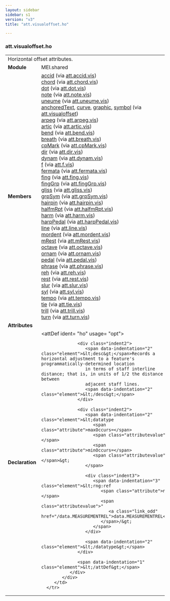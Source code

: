 ```yaml
---
layout: sidebar
sidebar: s1
version: "v3"
title: "att.visualoffset.ho"

---
```


<div class="classSpec att">
   <h3 id="att.visualoffset.ho">att.visualoffset.ho</h3>
   <table class="wovenodd">
      <tr>
         <td colspan="2" class="wovenodd-col2">Horizontal offset attributes.</td>
      </tr>
      <tr>
         <td class="wovenodd-col1">
            <strong>Module</strong>
         </td>
         <td class="wovenodd-col2">MEI.shared</td>
      </tr>
      <tr>
         <td class="wovenodd-col1">
            <strong>Members</strong>
         </td>
         <td class="wovenodd-col2">
            <div class="parent">
               <div>
                  <a class="link_odd_elementSpec" href="/{{ page.version }}/elements/accid.html">accid</a>
                  <span> (via 
                     <a class="link_odd_classSpec" href="/{{ page.version }}/attribute-classes/att.accid.vis.html">att.accid.vis</a>)
                  </span>
               </div>
               <div>
                  <a class="link_odd_elementSpec" href="/{{ page.version }}/elements/chord.html">chord</a>
                  <span> (via 
                     <a class="link_odd_classSpec" href="/{{ page.version }}/attribute-classes/att.chord.vis.html">att.chord.vis</a>)
                  </span>
               </div>
               <div>
                  <a class="link_odd_elementSpec" href="/{{ page.version }}/elements/dot.html">dot</a>
                  <span> (via 
                     <a class="link_odd_classSpec" href="/{{ page.version }}/attribute-classes/att.dot.vis.html">att.dot.vis</a>)
                  </span>
               </div>
               <div>
                  <a class="link_odd_elementSpec" href="/{{ page.version }}/elements/note.html">note</a>
                  <span> (via 
                     <a class="link_odd_classSpec" href="/{{ page.version }}/attribute-classes/att.note.vis.html">att.note.vis</a>)
                  </span>
               </div>
               <div>
                  <a class="link_odd_elementSpec" href="/{{ page.version }}/elements/uneume.html">uneume</a>
                  <span> (via 
                     <a class="link_odd_classSpec" href="/{{ page.version }}/attribute-classes/att.uneume.vis.html">att.uneume.vis</a>)
                  </span>
               </div>
               <div>
                  <a class="link_odd_elementSpec" href="/{{ page.version }}/elements/anchoredText.html">anchoredText</a>, 
                  <a class="link_odd_elementSpec" href="/{{ page.version }}/elements/curve.html">curve</a>, 
                  <a class="link_odd_elementSpec" href="/{{ page.version }}/elements/graphic.html">graphic</a>, 
                  <a class="link_odd_elementSpec" href="/{{ page.version }}/elements/symbol.html">symbol</a>
                  <span> (via 
                     <a class="link_odd_classSpec" href="/{{ page.version }}/attribute-classes/att.visualoffset.html">att.visualoffset</a>)
                  </span>
               </div>
               <div>
                  <a class="link_odd_elementSpec" href="/{{ page.version }}/elements/arpeg.html">arpeg</a>
                  <span> (via 
                     <a class="link_odd_classSpec" href="/{{ page.version }}/attribute-classes/att.arpeg.vis.html">att.arpeg.vis</a>)
                  </span>
               </div>
               <div>
                  <a class="link_odd_elementSpec" href="/{{ page.version }}/elements/artic.html">artic</a>
                  <span> (via 
                     <a class="link_odd_classSpec" href="/{{ page.version }}/attribute-classes/att.artic.vis.html">att.artic.vis</a>)
                  </span>
               </div>
               <div>
                  <a class="link_odd_elementSpec" href="/{{ page.version }}/elements/bend.html">bend</a>
                  <span> (via 
                     <a class="link_odd_classSpec" href="/{{ page.version }}/attribute-classes/att.bend.vis.html">att.bend.vis</a>)
                  </span>
               </div>
               <div>
                  <a class="link_odd_elementSpec" href="/{{ page.version }}/elements/breath.html">breath</a>
                  <span> (via 
                     <a class="link_odd_classSpec" href="/{{ page.version }}/attribute-classes/att.breath.vis.html">att.breath.vis</a>)
                  </span>
               </div>
               <div>
                  <a class="link_odd_elementSpec" href="/{{ page.version }}/elements/cpMark.html">cpMark</a>
                  <span> (via 
                     <a class="link_odd_classSpec" href="/{{ page.version }}/attribute-classes/att.cpMark.vis.html">att.cpMark.vis</a>)
                  </span>
               </div>
               <div>
                  <a class="link_odd_elementSpec" href="/{{ page.version }}/elements/dir.html">dir</a>
                  <span> (via 
                     <a class="link_odd_classSpec" href="/{{ page.version }}/attribute-classes/att.dir.vis.html">att.dir.vis</a>)
                  </span>
               </div>
               <div>
                  <a class="link_odd_elementSpec" href="/{{ page.version }}/elements/dynam.html">dynam</a>
                  <span> (via 
                     <a class="link_odd_classSpec" href="/{{ page.version }}/attribute-classes/att.dynam.vis.html">att.dynam.vis</a>)
                  </span>
               </div>
               <div>
                  <a class="link_odd_elementSpec" href="/{{ page.version }}/elements/f.html">f</a>
                  <span> (via 
                     <a class="link_odd_classSpec" href="/{{ page.version }}/attribute-classes/att.f.vis.html">att.f.vis</a>)
                  </span>
               </div>
               <div>
                  <a class="link_odd_elementSpec" href="/{{ page.version }}/elements/fermata.html">fermata</a>
                  <span> (via 
                     <a class="link_odd_classSpec" href="/{{ page.version }}/attribute-classes/att.fermata.vis.html">att.fermata.vis</a>)
                  </span>
               </div>
               <div>
                  <a class="link_odd_elementSpec" href="/{{ page.version }}/elements/fing.html">fing</a>
                  <span> (via 
                     <a class="link_odd_classSpec" href="/{{ page.version }}/attribute-classes/att.fing.vis.html">att.fing.vis</a>)
                  </span>
               </div>
               <div>
                  <a class="link_odd_elementSpec" href="/{{ page.version }}/elements/fingGrp.html">fingGrp</a>
                  <span> (via 
                     <a class="link_odd_classSpec" href="/{{ page.version }}/attribute-classes/att.fingGrp.vis.html">att.fingGrp.vis</a>)
                  </span>
               </div>
               <div>
                  <a class="link_odd_elementSpec" href="/{{ page.version }}/elements/gliss.html">gliss</a>
                  <span> (via 
                     <a class="link_odd_classSpec" href="/{{ page.version }}/attribute-classes/att.gliss.vis.html">att.gliss.vis</a>)
                  </span>
               </div>
               <div>
                  <a class="link_odd_elementSpec" href="/{{ page.version }}/elements/grpSym.html">grpSym</a>
                  <span> (via 
                     <a class="link_odd_classSpec" href="/{{ page.version }}/attribute-classes/att.grpSym.vis.html">att.grpSym.vis</a>)
                  </span>
               </div>
               <div>
                  <a class="link_odd_elementSpec" href="/{{ page.version }}/elements/hairpin.html">hairpin</a>
                  <span> (via 
                     <a class="link_odd_classSpec" href="/{{ page.version }}/attribute-classes/att.hairpin.vis.html">att.hairpin.vis</a>)
                  </span>
               </div>
               <div>
                  <a class="link_odd_elementSpec" href="/{{ page.version }}/elements/halfmRpt.html">halfmRpt</a>
                  <span> (via 
                     <a class="link_odd_classSpec" href="/{{ page.version }}/attribute-classes/att.halfmRpt.vis.html">att.halfmRpt.vis</a>)
                  </span>
               </div>
               <div>
                  <a class="link_odd_elementSpec" href="/{{ page.version }}/elements/harm.html">harm</a>
                  <span> (via 
                     <a class="link_odd_classSpec" href="/{{ page.version }}/attribute-classes/att.harm.vis.html">att.harm.vis</a>)
                  </span>
               </div>
               <div>
                  <a class="link_odd_elementSpec" href="/{{ page.version }}/elements/harpPedal.html">harpPedal</a>
                  <span> (via 
                     <a class="link_odd_classSpec" href="/{{ page.version }}/attribute-classes/att.harpPedal.vis.html">att.harpPedal.vis</a>)
                  </span>
               </div>
               <div>
                  <a class="link_odd_elementSpec" href="/{{ page.version }}/elements/line.html">line</a>
                  <span> (via 
                     <a class="link_odd_classSpec" href="/{{ page.version }}/attribute-classes/att.line.vis.html">att.line.vis</a>)
                  </span>
               </div>
               <div>
                  <a class="link_odd_elementSpec" href="/{{ page.version }}/elements/mordent.html">mordent</a>
                  <span> (via 
                     <a class="link_odd_classSpec" href="/{{ page.version }}/attribute-classes/att.mordent.vis.html">att.mordent.vis</a>)
                  </span>
               </div>
               <div>
                  <a class="link_odd_elementSpec" href="/{{ page.version }}/elements/mRest.html">mRest</a>
                  <span> (via 
                     <a class="link_odd_classSpec" href="/{{ page.version }}/attribute-classes/att.mRest.vis.html">att.mRest.vis</a>)
                  </span>
               </div>
               <div>
                  <a class="link_odd_elementSpec" href="/{{ page.version }}/elements/octave.html">octave</a>
                  <span> (via 
                     <a class="link_odd_classSpec" href="/{{ page.version }}/attribute-classes/att.octave.vis.html">att.octave.vis</a>)
                  </span>
               </div>
               <div>
                  <a class="link_odd_elementSpec" href="/{{ page.version }}/elements/ornam.html">ornam</a>
                  <span> (via 
                     <a class="link_odd_classSpec" href="/{{ page.version }}/attribute-classes/att.ornam.vis.html">att.ornam.vis</a>)
                  </span>
               </div>
               <div>
                  <a class="link_odd_elementSpec" href="/{{ page.version }}/elements/pedal.html">pedal</a>
                  <span> (via 
                     <a class="link_odd_classSpec" href="/{{ page.version }}/attribute-classes/att.pedal.vis.html">att.pedal.vis</a>)
                  </span>
               </div>
               <div>
                  <a class="link_odd_elementSpec" href="/{{ page.version }}/elements/phrase.html">phrase</a>
                  <span> (via 
                     <a class="link_odd_classSpec" href="/{{ page.version }}/attribute-classes/att.phrase.vis.html">att.phrase.vis</a>)
                  </span>
               </div>
               <div>
                  <a class="link_odd_elementSpec" href="/{{ page.version }}/elements/reh.html">reh</a>
                  <span> (via 
                     <a class="link_odd_classSpec" href="/{{ page.version }}/attribute-classes/att.reh.vis.html">att.reh.vis</a>)
                  </span>
               </div>
               <div>
                  <a class="link_odd_elementSpec" href="/{{ page.version }}/elements/rest.html">rest</a>
                  <span> (via 
                     <a class="link_odd_classSpec" href="/{{ page.version }}/attribute-classes/att.rest.vis.html">att.rest.vis</a>)
                  </span>
               </div>
               <div>
                  <a class="link_odd_elementSpec" href="/{{ page.version }}/elements/slur.html">slur</a>
                  <span> (via 
                     <a class="link_odd_classSpec" href="/{{ page.version }}/attribute-classes/att.slur.vis.html">att.slur.vis</a>)
                  </span>
               </div>
               <div>
                  <a class="link_odd_elementSpec" href="/{{ page.version }}/elements/syl.html">syl</a>
                  <span> (via 
                     <a class="link_odd_classSpec" href="/{{ page.version }}/attribute-classes/att.syl.vis.html">att.syl.vis</a>)
                  </span>
               </div>
               <div>
                  <a class="link_odd_elementSpec" href="/{{ page.version }}/elements/tempo.html">tempo</a>
                  <span> (via 
                     <a class="link_odd_classSpec" href="/{{ page.version }}/attribute-classes/att.tempo.vis.html">att.tempo.vis</a>)
                  </span>
               </div>
               <div>
                  <a class="link_odd_elementSpec" href="/{{ page.version }}/elements/tie.html">tie</a>
                  <span> (via 
                     <a class="link_odd_classSpec" href="/{{ page.version }}/attribute-classes/att.tie.vis.html">att.tie.vis</a>)
                  </span>
               </div>
               <div>
                  <a class="link_odd_elementSpec" href="/{{ page.version }}/elements/trill.html">trill</a>
                  <span> (via 
                     <a class="link_odd_classSpec" href="/{{ page.version }}/attribute-classes/att.trill.vis.html">att.trill.vis</a>)
                  </span>
               </div>
               <div>
                  <a class="link_odd_elementSpec" href="/{{ page.version }}/elements/turn.html">turn</a>
                  <span> (via 
                     <a class="link_odd_classSpec" href="/{{ page.version }}/attribute-classes/att.turn.vis.html">att.turn.vis</a>)
                  </span>
               </div>
            </div>
         </td>
      </tr>
      <tr>
         <td class="wovenodd-col1">
            <strong>Attributes</strong>
         </td>
         <td class="wovenodd-col2"></td>
      </tr>
      <tr>
         <td class="wovenodd-col1">
            <strong>Declaration</strong>
         </td>
         <td class="wovenodd-col2">
            <div xml:space="preserve" class="pre">
               <div class="indent1">
                  <span data-indentation="1" class="element">&lt;attDef 
                     <span class="attribute">ident=</span>
                     <span class="attributevalue">"ho"</span> 
                     <span class="attribute">usage=</span>
                     <span class="attributevalue">"opt"</span>&gt;
                  </span>
                  
                  <div class="indent2">
                     <span data-indentation="2" class="element">&lt;desc&gt;</span>Records a horizontal adjustment to a feature's programmatically-determined location
                     in terms of staff interline distance; that is, in units of 1/2 the distance between
                     adjacent staff lines.
                     <span data-indentation="2" class="element">&lt;/desc&gt;</span>
                  </div>
                  
                  <div class="indent2">
                     <span data-indentation="2" class="element">&lt;datatype 
                        <span class="attribute">maxOccurs=</span>
                        <span class="attributevalue">"1"</span> 
                        <span class="attribute">minOccurs=</span>
                        <span class="attributevalue">"1"</span>&gt;
                     </span>
                     
                     <div class="indent3">
                        <span data-indentation="3" class="element">&lt;rng:ref 
                           <span class="attribute">name=</span>
                           <span class="attributevalue">"
                              <a class="link_odd" href="/data.MEASUREMENTREL">data.MEASUREMENTREL</a>"
                           </span>/&gt;
                        </span>
                     </div>
                     
                     <span data-indentation="2" class="element">&lt;/datatype&gt;</span>
                  </div>
                  
                  <span data-indentation="1" class="element">&lt;/attDef&gt;</span>
               </div>
            </div>
         </td>
      </tr>
   </table>
</div>
